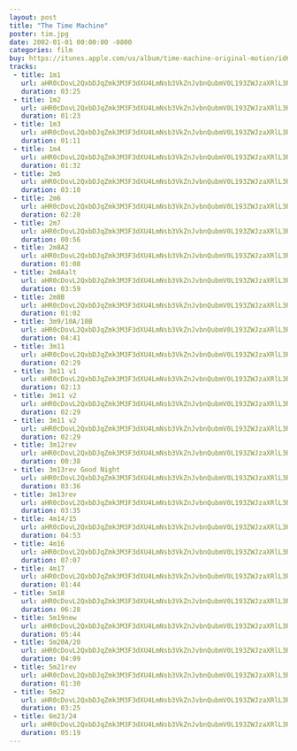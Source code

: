 ```yaml
---
layout: post
title: "The Time Machine"
poster: tim.jpg
date: 2002-01-01 00:00:00 -0800
categories: film
buy: https://itunes.apple.com/us/album/time-machine-original-motion/id65176536?uo=4&at=11lmv4
tracks:
 - title: 1m1
   url: aHR0cDovL2QxbDJqZmk3M3F3dXU4LmNsb3VkZnJvbnQubmV0L193ZWJzaXRlL3RpbS8xTTEgU3RNaXgubXAz
   duration: 03:25
 - title: 1m2
   url: aHR0cDovL2QxbDJqZmk3M3F3dXU4LmNsb3VkZnJvbnQubmV0L193ZWJzaXRlL3RpbS8xTTIgU3RNaXgubXAz
   duration: 01:23
 - title: 1m3
   url: aHR0cDovL2QxbDJqZmk3M3F3dXU4LmNsb3VkZnJvbnQubmV0L193ZWJzaXRlL3RpbS8xTTMgU3RNaXgubXAz
   duration: 01:11
 - title: 1m4
   url: aHR0cDovL2QxbDJqZmk3M3F3dXU4LmNsb3VkZnJvbnQubmV0L193ZWJzaXRlL3RpbS8xTTQgU3RNaXgubXAz
   duration: 01:32
 - title: 2m5
   url: aHR0cDovL2QxbDJqZmk3M3F3dXU4LmNsb3VkZnJvbnQubmV0L193ZWJzaXRlL3RpbS8yTTUgU3RNaXgubXAz
   duration: 03:10
 - title: 2m6
   url: aHR0cDovL2QxbDJqZmk3M3F3dXU4LmNsb3VkZnJvbnQubmV0L193ZWJzaXRlL3RpbS8ybTYgU3RNaXgubXAz
   duration: 02:28
 - title: 2m7
   url: aHR0cDovL2QxbDJqZmk3M3F3dXU4LmNsb3VkZnJvbnQubmV0L193ZWJzaXRlL3RpbS8ybTcgU3RNaXgubXAz
   duration: 00:56
 - title: 2m8A2
   url: aHR0cDovL2QxbDJqZmk3M3F3dXU4LmNsb3VkZnJvbnQubmV0L193ZWJzaXRlL3RpbS8ybThBMiBTdE1peC5tcDM=
   duration: 01:08
 - title: 2m8Aalt
   url: aHR0cDovL2QxbDJqZmk3M3F3dXU4LmNsb3VkZnJvbnQubmV0L193ZWJzaXRlL3RpbS8ybThBYWx0IFN0TWl4Lm1wMw==
   duration: 03:59
 - title: 2m8B
   url: aHR0cDovL2QxbDJqZmk3M3F3dXU4LmNsb3VkZnJvbnQubmV0L193ZWJzaXRlL3RpbS8ybThCIFN0TWl4Lm1wMw==
   duration: 01:02
 - title: 3m9/10A/10B
   url: aHR0cDovL2QxbDJqZmk3M3F3dXU4LmNsb3VkZnJvbnQubmV0L193ZWJzaXRlL3RpbS8zbTlfMTBBXzEwQiBTdE1peC5tcDM=
   duration: 04:41
 - title: 3m11
   url: aHR0cDovL2QxbDJqZmk3M3F3dXU4LmNsb3VkZnJvbnQubmV0L193ZWJzaXRlL3RpbS8zTTExIFN0TWl4Lm1wMw==
   duration: 02:29
 - title: 3m11 v1
   url: aHR0cDovL2QxbDJqZmk3M3F3dXU4LmNsb3VkZnJvbnQubmV0L193ZWJzaXRlL3RpbS8zbTExIHYxIFN0TWl4Lm1wMw==
   duration: 02:13
 - title: 3m11 v2
   url: aHR0cDovL2QxbDJqZmk3M3F3dXU4LmNsb3VkZnJvbnQubmV0L193ZWJzaXRlL3RpbS8zTTExIHYyIFN0TWl4LU5PUk1fMDEubXAz
   duration: 02:29
 - title: 3m11 v2
   url: aHR0cDovL2QxbDJqZmk3M3F3dXU4LmNsb3VkZnJvbnQubmV0L193ZWJzaXRlL3RpbS8zTTExIHYyIFN0TWl4Lm1wMw==
   duration: 02:29
 - title: 3m12rev
   url: aHR0cDovL2QxbDJqZmk3M3F3dXU4LmNsb3VkZnJvbnQubmV0L193ZWJzaXRlL3RpbS8zbTEycmV2IFN0TWl4Lm1wMw==
   duration: 00:38
 - title: 3m13rev Good Night
   url: aHR0cDovL2QxbDJqZmk3M3F3dXU4LmNsb3VkZnJvbnQubmV0L193ZWJzaXRlL3RpbS8zbTEzcmV2IEdvb2QgTmlnaHQubXAz
   duration: 03:36
 - title: 3m13rev
   url: aHR0cDovL2QxbDJqZmk3M3F3dXU4LmNsb3VkZnJvbnQubmV0L193ZWJzaXRlL3RpbS8zbTEzcmV2IFN0TWl4Lm1wMw==
   duration: 03:35
 - title: 4m14/15
   url: aHR0cDovL2QxbDJqZmk3M3F3dXU4LmNsb3VkZnJvbnQubmV0L193ZWJzaXRlL3RpbS80TTE0XzE1IFN0TWl4Lm1wMw==
   duration: 04:53
 - title: 4m16
   url: aHR0cDovL2QxbDJqZmk3M3F3dXU4LmNsb3VkZnJvbnQubmV0L193ZWJzaXRlL3RpbS80TTE2IFN0TWl4Lm1wMw==
   duration: 07:07
 - title: 4m17
   url: aHR0cDovL2QxbDJqZmk3M3F3dXU4LmNsb3VkZnJvbnQubmV0L193ZWJzaXRlL3RpbS80TTE3IFN0TWl4Lm1wMw==
   duration: 01:44
 - title: 5m18
   url: aHR0cDovL2QxbDJqZmk3M3F3dXU4LmNsb3VkZnJvbnQubmV0L193ZWJzaXRlL3RpbS81bTE4IFN0TWl4Lm1wMw==
   duration: 06:28
 - title: 5m19new
   url: aHR0cDovL2QxbDJqZmk3M3F3dXU4LmNsb3VkZnJvbnQubmV0L193ZWJzaXRlL3RpbS81bTE5bmV3IFN0TWl4Lm1wMw==
   duration: 05:44
 - title: 5m20A/20
   url: aHR0cDovL2QxbDJqZmk3M3F3dXU4LmNsb3VkZnJvbnQubmV0L193ZWJzaXRlL3RpbS81bTIwQV8yMCBTdE1peC5tcDM=
   duration: 04:09
 - title: 5m21rev
   url: aHR0cDovL2QxbDJqZmk3M3F3dXU4LmNsb3VkZnJvbnQubmV0L193ZWJzaXRlL3RpbS81bTIxcmV2IFN0TWl4Lm1wMw==
   duration: 01:30
 - title: 5m22
   url: aHR0cDovL2QxbDJqZmk3M3F3dXU4LmNsb3VkZnJvbnQubmV0L193ZWJzaXRlL3RpbS81bTIyIFN0TWl4Lm1wMw==
   duration: 03:25
 - title: 6m23/24
   url: aHR0cDovL2QxbDJqZmk3M3F3dXU4LmNsb3VkZnJvbnQubmV0L193ZWJzaXRlL3RpbS82TTIzXzI0IFN0TWl4Lm1wMw==
   duration: 05:19
---
```

